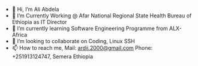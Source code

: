 - 👋 Hi, I’m Ali Abdela
- 👀 I’m Currently Working @ Afar National Regional State Health Bureau of Ethiopia as IT Director
- 🌱 I’m currently learning Software Engineering Programme from ALX-Africa
- 💞️ I’m looking to collaborate on Coding, Linux SSH
- 📫 How to reach me, Mail: ardii.2000@gmail.com Phone: +251913124747, Semera Ethiopia

<!---
aliabdela/aliabdela is a ✨ special ✨ repository because its `README.md` (this file) appears on your GitHub profile.
You can click the Preview link to take a look at your changes.
--->
